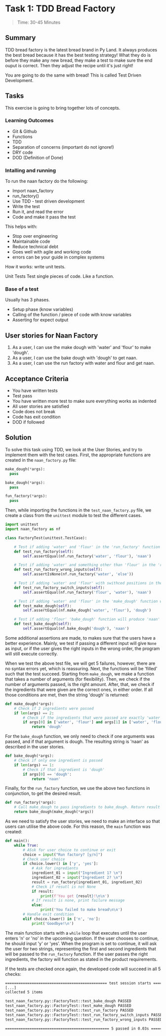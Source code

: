 # Task 1: TDD Bread Factory
> Time: 30-45 Minutes

## Summary
TDD bread factory is the latest bread brand in Py Land.
It always produces the best bread because it has the best testing strategy!
What they do is before they make any new bread, they make a test to make sure the end ouput is correct.
Then they adjust the recipe until it's just right!

You are going to do the same with bread! This is called Test Driven Development.

## Tasks
This exercise is going to bring together lots of concepts.
### Learning Outcomes
- Git & Github
- Functions
- TDD
- Separation of concerns (important do not ignore!)
- DRY code
- DOD (Definition of Done)

### Intalling and running
To run the naan factory do the following:

- Import naan_factory
- run_factory()
- Use TDD - test driven development
- Write the test
- Run it, and read the error
- Code and make it pass the test

This helps with:
- Stop over engineering
- Maintainable code
- Reduce technical debt
- Goes well with agile and working code
- errors can be your guide in complex systems

How it works: write unit tests.

Unit Tests
Test single pieces of code. Like a function.

### Base of a test
Usually has 3 phases.
- Setup phase (know variables)
- Calling of the function / piece of code with know variables
- Asserting for expect output

## User stories for Naan Factory
1. As a user, I can use the make dough with 'water' and 'flour' to make 'dough'.
2. As a user, I can use the bake dough with 'dough' to get naan.
3. As a user, I can use the run factory with water and flour and get naan.

## Acceptance Criteria
- You have written tests
- Test pass
- You have written more test to make sure everything works as indented
- All user stories are satisfied
- Code does not break
- Code has exit condition
- DOD if followed

## Solution
To solve this task using TDD, we look at the User Stories, and try to implement them with the test cases.
First, the appropriate functions are created in the `naan_factory.py` file:
```python
make_dough(*args):
  pass

bake_dough(*args):
  pass

fun_factory(*args):
  pass
```
Then, while importing the functions in the `test_naan_factory.py` file, we create a class from the `unittest`  module to test the different cases.

```python
import unittest
import naan_factory as nf

class FactoryTest(unittest.TestCase):

    # Test if adding 'water' and 'flour' in the 'run_factory' function will create 'naan'
    def test_run_factory(self):
        self.assertEqual(nf.run_factory('water', 'flour'), 'naan')

    # Test if adding 'water' and something other than 'flour' in the 'run_factory' function will create give None
    def test_run_factory_wrong_inputs(self):
        self.assertIsNone(nf.run_factory('water', 'else'))

    # Test if adding 'water' and 'flour' with swithced positions in the 'run_factory' function will create 'naan'
    def test_run_factory_switch_inputs(self):
        self.assertEqual(nf.run_factory('flour', 'water'), 'naan')

    # Test if adding 'water' and 'flour' in the 'make_dough' function will produce 'flour'
    def test_make_dough(self):
        self.assertEqual(nf.make_dough('water', 'flour'), 'dough')

    # Test if adding 'flour' 'bake_dough' function will produce 'naan'
    def test_bake_dough(self):
        self.assertEqual(nf.bake_dough('dough'), 'naan')
```
Some additional assertions are made, to makes sure that the users have a better experience. Mainly, we test if passing a different input will give `None` as input, or if the user gives the right inputs in the wrong order, the program will still execute correctly.

When we test the above test file, we will get 5 failures, however, there are no syntax errors yet, which is reassuring.
Next, the functions will be 'filled' such that the test succeed.
Starting from `make_dough`, we make a function that takes a number of arguments (for flexibility). Then, we check if the number of arguments passed, is the right amount.
After, that, we check if the ingredients that were given are the correct ones, in either order. If all those conditions are met, then the string 'dough' is returned:
```python
def make_dough(*args):
    # Check if 2 ingredients were passed
    if len(args) == 2:
        # Check if the ingredients that were passed are exactly 'water' and 'flour' in any order.
        if args[0] in ['water', 'flour'] and args[1] in ['water', 'flour'] and args[0] != args[1]:
            return 'dough'
```
For the `bake_dough` function, we only need to check if one arguments was passed, and if that argument is dough. The resulting string is 'naan' as described in the user stories.
```python
def bake_dough(*args):
    # Check if only one ingredient is passed
    if len(args) == 1:
        # Check if that ingredient is 'dough'
        if args[0] == 'dough':
            return 'naan'
```
Finally, for the `run_factory` function, we use the above two functions in conjunction, to get the desired result.
```python
def run_factory(*args):
    # Call make_dough to pass ingredients to bake_dough. Return result
    return bake_dough(make_dough(*args))
```
As we need to satisfy the user stories, we need to make an interface so that users can utilise the above code. For this reason, the `main` function was created:
```python
def main():
    while True:
        # ASsk for user choice to continue or exit
        choice = input("Run factory? [y/n]")
        # Check user choice
        if choice.lower() in ['y', 'yes']:
            # Ask for ingredients
            ingredient_01 = input("Ingredient 1? \n")
            ingredient_02 = input("Ingredient 2? \n")
            result = run_factory(ingredient_01, ingredient_02)
            # Check if resutl is not None
            if result:
                print(f'You get {result}!\n\n')
            # If result is none, print failure message
            else:
                print('You failed to make bread\n\n')
        # Handle exit condition
        elif choice.lower() in ['n', 'no']:
            print('Goodbye!\n')
```
The main function starts with a `while` loop that executes until the user enters 'n' or 'no' in the upcoming question. If the user chooses to continue,
he should input 'y' or 'yes'. When the program is set to continue, it will ask the user for two strings, representing the first and second ingredients that will be passed to the `run_factory` function.
If the user passes the right ingredients, the factory will function as stated in the product requirements.

If the tests are checked once again, the developed code will succeed in all 5 checks:
```bash
============================================== test session starts ===============================================
[...]
collected 5 items

test_naan_factory.py::FactoryTest::test_bake_dough PASSED                                                  [ 20%]
test_naan_factory.py::FactoryTest::test_make_dough PASSED                                                  [ 40%]
test_naan_factory.py::FactoryTest::test_run_factory PASSED                                                 [ 60%]
test_naan_factory.py::FactoryTest::test_run_factory_switch_inputs PASSED                                   [ 80%]
test_naan_factory.py::FactoryTest::test_run_factory_wrong_inputs PASSED                                    [100%]

=============================================== 5 passed in 0.03s ================================================
```
